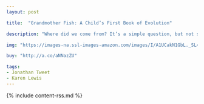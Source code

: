 ```yaml
---
layout: post

title:  "Grandmother Fish: A Child’s First Book of Evolution"

description: "Where did we come from? It’s a simple question, but not so simple an answer to explain―especially to young children. Charles Darwin’s theory of common descent no longer needs to be a scientific mystery to inquisitive young readers."

img: "https://images-na.ssl-images-amazon.com/images/I/A1UCakN1GbL._SL480_.jpg"

buy: "http://a.co/aNNazZU"

tags:
- Jonathan Tweet
- Karen Lewis
---
```


{% include content-rss.md %}